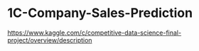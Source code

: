 # 1C-Company-Sales-Prediction
https://www.kaggle.com/c/competitive-data-science-final-project/overview/description

